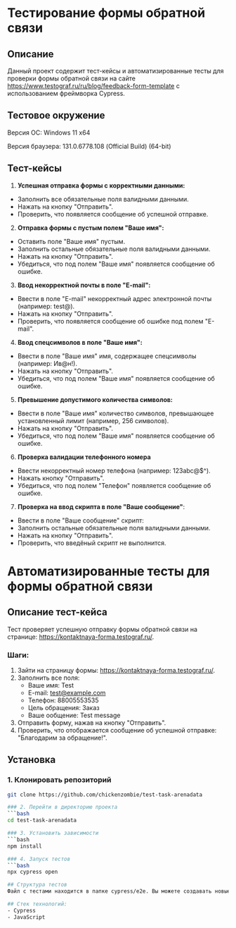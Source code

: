 # Тестирование формы обратной связи

## Описание

Данный проект содержит тест-кейсы и автоматизированные тесты для проверки формы обратной связи на сайте https://www.testograf.ru/ru/blog/feedback-form-template с использованием фреймворка Cypress.

## Тестовое окружение
Версия ОС: Windows 11 x64

Версия браузера: 131.0.6778.108 (Official Build) (64-bit)

## Тест-кейсы

1. **Успешная отправка формы с корректными данными:**
  - Заполнить все обязательные поля валидными данными.
  - Нажать на кнопку "Отправить".
  - Проверить, что появляется сообщение об успешной отправке.
2. **Отправка формы с пустым полем "Ваше имя":**
  - Оставить поле "Ваше имя" пустым.
  - Заполнить остальные обязательные поля валидными данными.
  - Нажать на кнопку "Отправить".
  - Убедиться, что под полем "Ваше имя" появляется сообщение об ошибке.
3. **Ввод некорректной почты в поле "E-mail":**
  - Ввести в поле "E-mail" некорректный адрес электронной почты (например: test@).
  - Нажать на кнопку "Отправить".
  - Проверить, что появляется сообщение об ошибке под полем "E-mail".
4. **Ввод спецсимволов в поле "Ваше имя":**
  - Ввести в поле "Ваше имя" имя, содержащее спецсимволы (например: Ив@н!).
  - Нажать на кнопку "Отправить".
  - Убедиться, что под полем "Ваше имя" появляется сообщение об ошибке.
5. **Превышение допустимого количества символов:**
  - Ввести в поле "Ваше имя" количество символов, превышающее установленный лимит (например, 256 символов).
  - Нажать на кнопку "Отправить".
  - Убедиться, что под полем "Ваше имя" появляется сообщение об ошибке.
6. **Проверка валидации телефонного номера**
  - Ввести некорректный номер телефона (например: 123abc@$^).
  - Нажать кнопку "Отправить".
  - Убедиться, что под полем "Телефон" появляется сообщение об ошибке.
7. **Проверка на ввод скрипта в поле "Ваше сообщение"**:
  - Ввести в поле "Ваше сообщение" скрипт: <script>alert('XSS-атака!');</script>
  - Заполнить остальные обязательные поля валидными данными.
  - Нажать на кнопку "Отправить".
  - Проверить, что введёный скрипт не выполнится.

# Автоматизированные тесты для формы обратной связи

## Описание тест-кейса
Тест проверяет успешную отправку формы обратной связи на странице: https://kontaktnaya-forma.testograf.ru/.

### Шаги:
1. Зайти на страницу формы: https://kontaktnaya-forma.testograf.ru/.
2. Заполнить все поля:
   - Ваше имя: Test
   - E-mail: test@example.com
   - Телефон: 88005553535
   - Цель обращения: Заказ
   - Ваше ообщение: Test message
3. Отправить форму, нажав на кнопку "Отправить".
4. Проверить, что отображается сообщение об успешной отправке: "Благодарим за обращение!".

## Установка

### 1. Клонировать репозиторий
```bash
git clone https://github.com/chickenzombie/test-task-arenadata

### 2. Перейти в директорию проекта
```bash
cd test-task-arenadata

### 3. Установить зависимости
```bash
npm install

### 4. Запуск тестов
```bash
npx cypress open

## Структура тестов
Файл с тестами находится в папке cypress/e2e. Вы можете создавать новые тесты или редактировать существующие файлы.

## Стек технологий:
- Cypress
- JavaScript


  



